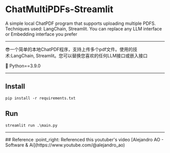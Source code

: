 # ChatMultiPDFs-Streamlit
A simple local ChatPDF program that supports uploading multiple PDFS. Techniques used: LangChain, Streamlit. You can replace any LLM interface or Embedding interface you prefer
<hr>

:sunglasses:一个简单的本地ChatPDF程序，支持上传多个pdf文件。使用的技术:LangChain, Streamlit。您可以替换您喜欢的任何LLM接口或嵌入接口

:snake: Python==3.9.0

<hr>

## Install
```
pip install -r requirements.txt
```

## Run
```
streamlit run .\main.py
```


<hr>
## Reference
:point_right: Referenced this youtuber's video [Alejandro AO - Software & Ai](https://www.youtube.com/@alejandro_ao)
